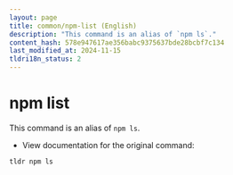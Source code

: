```yaml
---
layout: page
title: common/npm-list (English)
description: "This command is an alias of `npm ls`."
content_hash: 578e947617ae356babc9375637bde28bcbf7c134
last_modified_at: 2024-11-15
tldri18n_status: 2
---
```

# npm list

This command is an alias of `npm ls`.

- View documentation for the original command:

`tldr npm ls`
